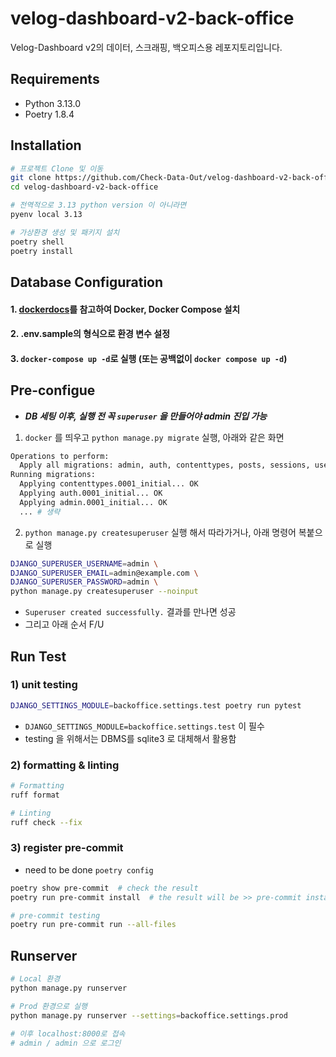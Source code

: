 # velog-dashboard-v2-back-office

Velog-Dashboard v2의 데이터, 스크래핑, 백오피스용 레포지토리입니다.

## Requirements

- Python 3.13.0
- Poetry 1.8.4

## Installation

```bash
# 프로젝트 Clone 및 이동
git clone https://github.com/Check-Data-Out/velog-dashboard-v2-back-office.git
cd velog-dashboard-v2-back-office

# 전역적으로 3.13 python version 이 아니라면
pyenv local 3.13

# 가상환경 생성 및 패키지 설치
poetry shell
poetry install
```

## Database Configuration

#### 1. [dockerdocs](https://docs.docker.com/get-started/)를 참고하여 Docker, Docker Compose 설치

#### 2. .env.sample의 형식으로 환경 변수 설정

#### 3. `docker-compose up -d`로 실행 (또는 공백없이 `docker compose up -d`)

## Pre-configue

- **_DB 세팅 이후, 실행 전 꼭 `superuser` 을 만들어야 admin 진입 가능_**

1. `docker` 를 띄우고 `python manage.py migrate` 실행, 아래와 같은 화면

```bash
Operations to perform:
  Apply all migrations: admin, auth, contenttypes, posts, sessions, users
Running migrations:
  Applying contenttypes.0001_initial... OK
  Applying auth.0001_initial... OK
  Applying admin.0001_initial... OK
  ... # 생략
```

2. `python manage.py createsuperuser` 실행 해서 따라가거나, 아래 명령어 복붙으로 실행

```bash
DJANGO_SUPERUSER_USERNAME=admin \
DJANGO_SUPERUSER_EMAIL=admin@example.com \
DJANGO_SUPERUSER_PASSWORD=admin \
python manage.py createsuperuser --noinput
```

- `Superuser created successfully.` 결과를 만나면 성공
- 그리고 아래 순서 F/U

## Run Test

### 1) unit testing

```bash
DJANGO_SETTINGS_MODULE=backoffice.settings.test poetry run pytest
```

- `DJANGO_SETTINGS_MODULE=backoffice.settings.test` 이 필수
- testing 을 위해서는 DBMS를 sqlite3 로 대체해서 활용함

### 2) formatting & linting

```bash
# Formatting
ruff format

# Linting
ruff check --fix
```

### 3) register pre-commit

- need to be done `poetry config`

```bash
poetry show pre-commit  # check the result
poetry run pre-commit install  # the result will be >> pre-commit installed at .git/hooks/pre-commit

# pre-commit testing
poetry run pre-commit run --all-files
```

## Runserver

```bash
# Local 환경
python manage.py runserver

# Prod 환경으로 실행
python manage.py runserver --settings=backoffice.settings.prod

# 이후 localhost:8000로 접속
# admin / admin 으로 로그인
```
